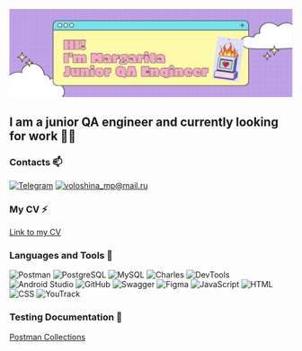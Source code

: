 ![Header](https://github.com/MCVoloshina/mcvoloshina/blob/main/assets/header.png)

## I am a junior QA engineer and currently looking for work 🌱✨
### Contacts 📫
[![Telegram](https://img.shields.io/badge/-Telegram-BD9FE6?style=for-the-badge&logo=telegram)](https://t.me/voloshich)
[![voloshina_mp@mail.ru](https://img.shields.io/badge/-voloshina_mp@mail.ru-BD9FE6?style=for-the-badge&logo=mail)](mailto:voloshina_mp@mail.ru)

### My CV ⚡
<a href="https://drive.google.com/file/d/13coAB5zqSXEofF_LJYTz5u-4lfeFGjVh/view?usp=sharing">Link to my CV</a>

### Languages and Tools 🔭
![Postman](https://img.shields.io/badge/-Postman-BD9FE6?style=for-the-badge&logo=postman)
![PostgreSQL](https://img.shields.io/badge/-PostgreSQL-BD9FE6?style=for-the-badge&logo=PostgreSQL)
![MySQL](https://img.shields.io/badge/-MySQL-BD9FE6?style=for-the-badge&logo=MySQL)
![Charles](https://img.shields.io/badge/-Charles-BD9FE6?style=for-the-badge&logo=Charles)
![DevTools](https://img.shields.io/badge/-DevTools-BD9FE6?style=for-the-badge&logo=googlechrome)
![Android Studio](https://img.shields.io/badge/-AndroidStudio-BD9FE6?style=for-the-badge&logo=AndroidStudio)
![GitHub](https://img.shields.io/badge/-GitHub-BD9FE6?style=for-the-badge&logo=GitHub)
![Swagger](https://img.shields.io/badge/-Swagger-BD9FE6?style=for-the-badge&logo=Swagger)
![Figma](https://img.shields.io/badge/-Figma-BD9FE6?style=for-the-badge&logo=Figma&logoColor=59D1FC)
![JavaScript](https://img.shields.io/badge/-JavaScript-BD9FE6?style=for-the-badge&logo=JavaScript)
![HTML](https://img.shields.io/badge/-HTML-BD9FE6?style=for-the-badge&logo=HTML)
![CSS](https://img.shields.io/badge/-CSS-BD9FE6?style=for-the-badge&logo=CSS)
![YouTrack](https://img.shields.io/badge/-YouTrack-BD9FE6?style=for-the-badge&logo=YouTrack)

### Testing Documentation 🤔
<a href="https://github.com/MCVoloshina/collectionspostman">Postman Collections</a>
